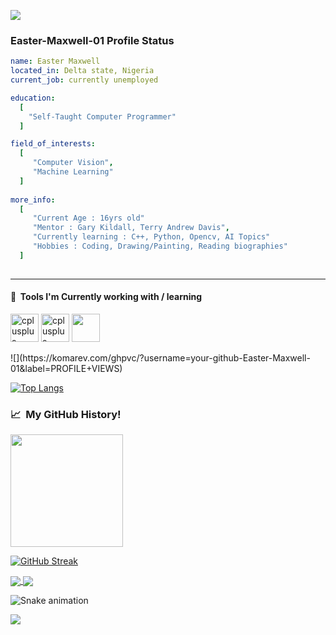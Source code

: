  <p align="left">
  <img src="https://capsule-render.vercel.app/api?type=waving&color=brown&height=90&section=footer"/>
</p>

### Easter-Maxwell-01 Profile Status

```yaml
name: Easter Maxwell
located_in: Delta state, Nigeria
current_job: currently unemployed

education:
  [
    "Self-Taught Computer Programmer"
  ]

field_of_interests:
  [
     "Computer Vision", 
     "Machine Learning"
  ]
 
more_info:
  [
     "Current Age : 16yrs old"
     "Mentor : Gary Kildall, Terry Andrew Davis",
     "Currently learning : C++, Python, Opencv, AI Topics"
     "Hobbies : Coding, Drawing/Painting, Reading biographies"
  ]
  
```
---

<h4> 🚀 &nbsp;Tools I'm Currently working with / learning </h4>
<p align="left">
<img src="https://cdn.jsdelivr.net/gh/devicons/devicon/icons/cplusplus/cplusplus-original.svg" alt="cplusplus" width="45" height="45"/>
<img src="https://cdn.jsdelivr.net/gh/devicons/devicon/icons/python/python-original.svg" alt="cplusplus" width="45" height="45"/>
<img src="https://cdn.jsdelivr.net/gh/devicons/devicon/icons/opencv/opencv-original.svg" width="45" height="45"/>
</p> ![](https://komarev.com/ghpvc/?username=your-github-Easter-Maxwell-01&label=PROFILE+VIEWS)

[![Top Langs](https://github-readme-stats.vercel.app/api/top-langs/?username=Easter-Maxwell-01&layout=compact&theme=dark)](https://github.com/Easter-Maxwell-01/github-readme-stats)

<h3> 📈 &nbsp;My GitHub History!</h3>
<a href="https://github.com/Easter-Maxwell-01">
  <img height="180em" src="https://github-readme-stats.vercel.app/api?username=Easter-Maxwell-01&theme=radical&show_icons=true"/>
</a>

[![GitHub Streak](https://streak-stats.demolab.com/?user=Easter-Maxwell-01&theme=dark)](https://git.io/streak-stats)

<a href="https://github.com/Easter-Maxwell-01/github-readme-stats">
  <img align="center" src="https://github-readme-stats.vercel.app/api/pin/?username=Easter-Maxwell-01&repo=Easter-Maxwell-01&theme=dark" />
</a>
<a href="https://github.com/Easter-Maxwell-01/convoychat">
  <img align="center" src="https://github-readme-stats.vercel.app/api/pin/?username=Easter-Maxwell-01&repo=CONTAINER&theme=dark" />
</a>

![Snake animation](https://github.com/thepiyushmalhotra/thepiyushmalhotra/blob/output/github-contribution-grid-snake.svg)

<p align="left">
  <img src="https://capsule-render.vercel.app/api?type=waving&color=black&height=90&section=footer"/>
</p>
